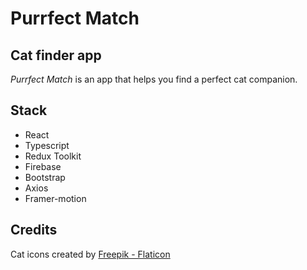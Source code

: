 # Purrfect Match

## Cat finder app

_Purrfect Match_ is an app that helps you find a perfect cat companion.

## Stack

- React
- Typescript
- Redux Toolkit
- Firebase
- Bootstrap
- Axios
- Framer-motion

## Credits

Cat icons created by [Freepik - Flaticon](https://www.flaticon.com/free-icons/cat)
